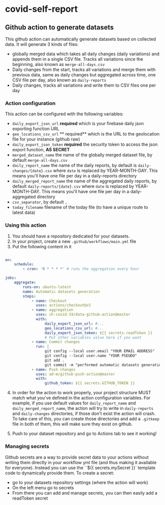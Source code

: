 # covid-self-report
## Github action to generate datasets

This github action can automatically generate datasets based on collected data. It will generate 3 kinds of files:
- globally merged data which takes all daily changes (daily variations) and appends them in a single CSV file. Tracks all variations since the beginning, also known as `merge-all-days.csv`
- Daily changes from the start, tracks all variations and merge them with previous data, same as daily changes but aggregated across time, one CSV file per day, also known as `daily-reports`
- Daily changes, tracks all variations and write them to CSV files one per day

### Action configuration
This action can be configured with the following variables:
- `daily_export_json_url` **required** which is your firebase daily json exporting function URL
- `geo_locations_csv_url` ** required** which is the URL to the geolocation file for your instance (github raw)
- `daily_export_json_token` **required** the security token to access the json export function, **AS SECRET**
- `merged_dataset_name` the name of the globally merged dataset file, by default `merge-all-days.csv`
- `daily_report_name` the name of the daily reports, by default is `daily-changes/{date}.csv` where `date` is replaced by YEAR-MONTH-DAY. This means you'll have one file per day in a daily-reports directory
- `daily_merged_report_name` the name of the aggregated daily reports, by default `daily-reports/{date}.csv` where `date` is replaced by YEAR-MONTH-DAY. This means you'll have one file per day in a daily-aggregated directory
- `csv_separator`, by default `,`
- `today_filename` filename of the today file (to have a unique route to latest data)

### Using this action
1. You should have a repository dedicated for your datasets.
2. In your project, create a new `.github/workflows/main.yml` file
3. Put the following content in it
```yml

on:
    schedule:
        - cron: '0 * * * *' # runs the aggregation every hour

jobs:
    aggregate:
        runs-on: ubuntu-latest
        name: Automatic datasets generation
        steps:
            - name: Checkout
              uses: actions/checkout@v2
            - name: aggregation
              uses: ch-covid-19/data-github-action@master
              with:
                  daily_export_json_url: #...
                  geo_locations_csv_url: #...
                  daily_export_json_token: ${{ secrets.readToken }}
                  # Put other variables value here if you want
            - name: Commit changes
              run: |
                  git config --local user.email "YOUR EMAIL ADDRESS"
                  git config --local user.name "YOUR PSEUDO"
                  git add .
                  git commit -m "performed automatic datasets generation"
            - name: Push changes
              uses: ad-m/github-push-action@master
              with:
                  github_token: ${{ secrets.GITHUB_TOKEN }}
```

4. In order for the action to work properly, your project structure MUST match what you've defined in the action configuration variables. For example, if you use default values for `daily_report_name` and `daily_merged_report_name`,
the action will try to write in `daily-reports` and `daily-changes` directories, if those don't exist the action will crash. To take care of this, you can create those directories and add a `.gitkeep` file in both of them, this will make sure they
exist on github.

5. Push to your dataset repository and go to Actions tab to see it working!

### Managing secrets
Github secrets are a way to provide secret data to your actions without writing them directly in your workflow yml file (and thus making it available for everyone). Instead you can use the ``${{ secrets.mySecret }}` template code to dynamically provide them.
To create a secret:
- go to your datasets repository settings (where the action will work)
- On the left menu go to secrets
- From there you can add and manage secrets, you can then easily add a readToken secret

